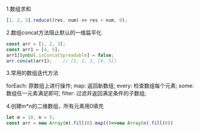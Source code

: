 1.数组求和

```js
[1, 2, 3].reduce((res, num) => res + num, 0);
```

2.数组concat方法阻止默认的一维扁平化

```javascript
const arr = [1, 2, 3];
const arr1 = [4, 5];
arr1[Symbol.isConcatSpreadable] = false;
arr.concat(arr1);    // [1, 2, 3, [4, 5]]
```

3.常用的数组迭代方法

forEach: 原数组上进行操作;
map: 返回新数组;
every: 检查数组每个元素;
some: 数组任一元素满足即可;
filter: 过滤并返回满足条件的子数组;

4.创建m*n的二维数组，所有元素用0填充

```js
let m = 10, n = 5;
const arr = new Array(m).fill(0).map(()=>new Array(n).fill(0))
```
